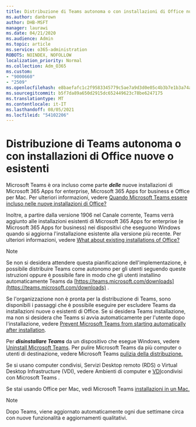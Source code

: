 ```yaml
---
title: Distribuzione di Teams autonoma o con installazioni di Office nuove o esistenti
ms.author: danbrown
author: DHB-MSFT
manager: laurawi
ms.date: 04/21/2020
ms.audience: Admin
ms.topic: article
ms.service: o365-administration
ROBOTS: NOINDEX, NOFOLLOW
localization_priority: Normal
ms.collection: Adm_O365
ms.custom:
- "9000660"
- "2509"
ms.openlocfilehash: e8baefafc1c2f9583345779c5ae7a9d3d0e05c4b3b7e1b3a74a9a22f7ceed02a
ms.sourcegitcommit: b5f7da89a650d2915dc652449623c78be6247175
ms.translationtype: MT
ms.contentlocale: it-IT
ms.lasthandoff: 08/05/2021
ms.locfileid: "54102206"
---
```

# <a name="deploying-teams-as-standalone-or-with-new-or-existing-office-installations"></a>Distribuzione di Teams autonoma o con installazioni di Office nuove o esistenti

Microsoft Teams è ora incluso come parte ***delle*** nuove installazioni di Microsoft 365 Apps for enterprise, Microsoft 365 Apps for business e Office per Mac. Per ulteriori informazioni, vedere [Quando Microsoft Teams essere incluso nelle nuove installazioni di Office?](https://docs.microsoft.com/deployoffice/teams-install#when-will-microsoft-teams-start-being-included-with-new-installations-of-microsoft-365-apps)

Inoltre, a partire dalla versione 1906 nel Canale  corrente, Teams verrà aggiunto alle installazioni esistenti di Microsoft 365 Apps for enterprise (e Microsoft 365 Apps for business) nei dispositivi che eseguono Windows quando si aggiorna l'installazione esistente alla versione più recente. Per ulteriori informazioni, vedere [What about existing installations of Office?](https://docs.microsoft.com/deployoffice/teams-install#what-about-existing-installations-of-microsoft-365-apps)

> [!NOTE]
> Se non si desidera attendere questa pianificazione dell'implementazione, è possibile distribuire Teams [](https://docs.microsoft.com/MicrosoftTeams/msi-deployment) come autonomo per gli utenti seguendo queste istruzioni oppure è possibile fare in modo che gli utenti installino automaticamente Teams da [https://teams.microsoft.com/downloads](https://teams.microsoft.com/downloads) .

Se l'organizzazione non è pronta per la distribuzione di Teams, sono disponibili i [](https://docs.microsoft.com/deployoffice/teams-install#how-to-exclude-microsoft-teams-from-new-installations-of-microsoft-365-apps) passaggi [](https://docs.microsoft.com/deployoffice/teams-install#use-group-policy-to-control-the-installation-of-microsoft-teams) che è possibile eseguire per escludere Teams da installazioni nuove o esistenti di Office.  Se si desidera Teams installazione, ma non si desidera che Teams si avvia automaticamente per l'utente dopo l'installazione, vedere [Prevent Microsoft Teams from starting automatically after installation](https://docs.microsoft.com/deployoffice/teams-install#use-group-policy-to-prevent-microsoft-teams-from-starting-automatically-after-installation).

Per ***disinstallare Teams*** da un dispositivo che esegue Windows, vedere [Uninstall Microsoft Teams](https://support.office.com/article/3b159754-3c26-4952-abe7-57d27f5f4c81). Per pulire Microsoft Teams da più computer o utenti di destinazione, vedere Microsoft Teams [pulizia della distribuzione.](https://docs.microsoft.com/microsoftteams/scripts/powershell-script-teams-deployment-clean-up)

Se si usano computer condivisi, Servizi Desktop remoto (RDS) o Virtual Desktop Infrastructure (VDI), vedere Ambienti di computer e [VDI](https://docs.microsoft.com/deployoffice/teams-install#shared-computer-and-vdi-environments-with-microsoft-teams)condivisi con Microsoft Teams .

Se stai usando Office per Mac, vedi Microsoft Teams [installazioni in un Mac.](https://docs.microsoft.com/deployoffice/teams-install#microsoft-teams-installations-on-a-mac)

> [!NOTE]
> Dopo Teams, viene aggiornato automaticamente [](https://docs.microsoft.com/deployoffice/teams-install#feature-and-quality-updates-for-microsoft-teams) ogni due settimane circa con nuove funzionalità e aggiornamenti qualitativi. 